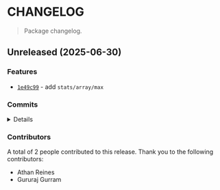 # CHANGELOG

> Package changelog.

<section class="release" id="unreleased">

## Unreleased (2025-06-30)

<section class="features">

### Features

-   [`1e49c99`](https://github.com/stdlib-js/stdlib/commit/1e49c9933665cf4c16ff96b81f3b4058f02be99c) - add `stats/array/max`

</section>

<!-- /.features -->

<section class="commits">

### Commits

<details>

-   [`803f30a`](https://github.com/stdlib-js/stdlib/commit/803f30a518a22fb4c01e5d2b82b37afd9f0d567d) - **test:** update import paths _(by Athan Reines)_
-   [`8853274`](https://github.com/stdlib-js/stdlib/commit/885327441daddf70c02a0ca51925c960993fc4ce) - **refactor:** update paths _(by Gururaj Gurram)_
-   [`1e49c99`](https://github.com/stdlib-js/stdlib/commit/1e49c9933665cf4c16ff96b81f3b4058f02be99c) - **feat:** add `stats/array/max` _(by Athan Reines)_

</details>

</section>

<!-- /.commits -->

<section class="contributors">

### Contributors

A total of 2 people contributed to this release. Thank you to the following contributors:

-   Athan Reines
-   Gururaj Gurram

</section>

<!-- /.contributors -->

</section>

<!-- /.release -->

